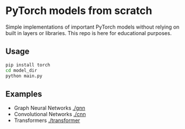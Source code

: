 # PyTorch models from scratch
Simple implementations of important PyTorch models without relying on built in layers or libraries. This repo is here for educational purposes.

## Usage
```sh
pip install torch
cd model_dir
python main.py
```


## Examples
* Graph Neural Networks [./gnn](./gnn)
* Convolutional Networks [./cnn](./cnn)
* Transformers [./transformer](./transformer)